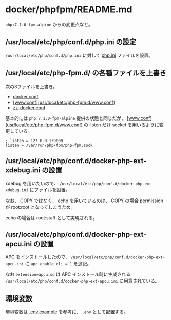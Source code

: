 # docker/phpfpm/README.md

`php:7.1.0-fpm-alpine` からの変更点など。

## /usr/local/etc/php/conf.d/php.ini の設定

`/usr/local/etc/php/conf.d/php.ini` に対して [php.ini](usr/local/etc/php/conf.d/php.ini) ファイルを設置。

## /usr/local/etc/php-fpm.d/ の各種ファイルを上書き

次の3ファイルを上書き。

- [docker.conf](usr/local/etc/php-fpm.d/docker.conf)
- [www.conf](usr/local/etc/php-fpm.d/www.conf)
- [zz-docker.conf](usr/local/etc/php-fpm.d/zz-docker.conf)

基本的には `php:7.1.0-fpm-alpine` 提供の状態と同じだが、 [www.conf](usr/local/etc/php-fpm.d/www.conf) の listen だけ socket を用いるように変更している。

```smartyconfig
; listen = 127.0.0.1:9000
listen = /var/run/php-fpm/php-fpm.sock
```

## /usr/local/etc/php/conf.d/docker-php-ext-xdebug.ini の設置

xdebug を用いたいので、 `/usr/local/etc/php/conf.d/docker-php-ext-xdebug.ini` にファイルを設置。

なお、 COPY ではなく、 echo を用いているのは、 COPY の場合 permission が root:root となってしまうため。

echo の場合は root:staff として実現される。

## /usr/local/etc/php/conf.d/docker-php-ext-apcu.ini の設置

APC をインストールしたので、 `/usr/local/etc/php/conf.d/docker-php-ext-apcu.ini` に `apc.enable_cli = 1` を追記。

なお `extension=apcu.so` は APC インストール時に生成される `/usr/local/etc/php/conf.d/docker-php-ext-apcu.ini` に用意されている。

## 環境変数

環境変数は [.env.example](.env.example) を参考に、 `.env` として配置する。
